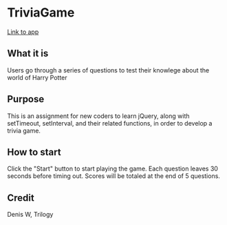 # TriviaGame

[Link to app](https://yiyi098.github.io/TriviaGame/)

## What it is
Users go through a series of questions to test their knowlege about the world of Harry Potter

## Purpose
This is an assignment for new coders to learn jQuery, along with setTimeout, setInterval, and their related functions, in order to develop a trivia game.

## How to start
Click the "Start" button to start playing the game. Each question leaves 30 seconds before timing out. Scores will be totaled at the end of 5 questions.

## Credit
Denis W, Trilogy

